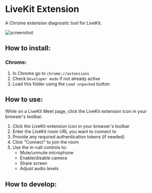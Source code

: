 # LiveKit Extension

A Chrome extension diagnostic tool for LiveKit.

![screenshot](screenshot/demo.gif)

## How to install:

### Chrome:

1. In Chrome go to `chrome://extensions`
2. Check `Developer mode` if not already active
3. Load this folder using the `Load unpacked` button

## How to use:

While on a LiveKit Meet page, click the LiveKit extension icon in your browser's toolbar.

1. Click the LiveKit extension icon in your browser's toolbar
2. Enter the LiveKit room URL you want to connect to
3. Provide any required authentication tokens (if needed)
4. Click "Connect" to join the room
5. Use the in-call controls to:
   - Mute/unmute microphone
   - Enable/disable camera
   - Share screen
   - Adjust audio levels

## How to develop:


